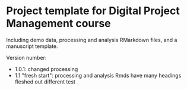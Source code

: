 # Project template for Digital Project Management course

Including demo data, processing and analysis RMarkdown files, and a manuscript template.

Version number:

- 1.0.1: changed processing
- 1.1 "fresh start": processing and analysis Rmds have many headings fleshed out
different test
